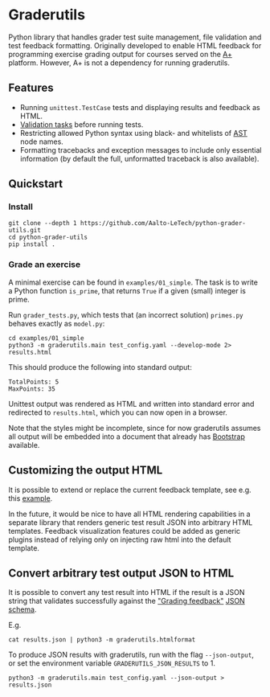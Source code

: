 # Graderutils

Python library that handles grader test suite management, file validation and test feedback formatting.
Originally developed to enable HTML feedback for programming exercise grading output for courses served on the [A+](https://github.com/Aalto-LeTech/a-plus) platform.
However, A+ is not a dependency for running graderutils.

## Features

* Running `unittest.TestCase` tests and displaying results and feedback as HTML.
* [Validation tasks](graderutils#validation-tasks) before running tests.
* Restricting allowed Python syntax using black- and whitelists of [AST](https://docs.python.org/3/library/ast.html) node names.
* Formatting tracebacks and exception messages to include only essential information (by default the full, unformatted traceback is also available).

## Quickstart

### Install

```
git clone --depth 1 https://github.com/Aalto-LeTech/python-grader-utils.git
cd python-grader-utils
pip install .
```

### Grade an exercise

A minimal exercise can be found in `examples/01_simple`.
The task is to write a Python function `is_prime`, that returns `True` if a given (small) integer is prime.

Run `grader_tests.py`, which tests that (an incorrect solution) `primes.py` behaves exactly as `model.py`:
```
cd examples/01_simple
python3 -m graderutils.main test_config.yaml --develop-mode 2> results.html
```
This should produce the following into standard output:
```
TotalPoints: 5
MaxPoints: 35
```
Unittest output was rendered as HTML and written into standard error and redirected to `results.html`, which you can now open in a browser.

Note that the styles might be incomplete, since for now graderutils assumes all output will be embedded into a document that already has [Bootstrap](https://getbootstrap.com/) available.

## Customizing the output HTML

It is possible to extend or replace the current feedback template, see e.g. this [example](examples/02_template_extension).

In the future, it would be nice to have all HTML rendering capabilities in a separate library that renders generic test result JSON into arbitrary HTML templates.
Feedback visualization features could be added as generic plugins instead of relying only on injecting raw html into the default template.

## Convert arbitrary test output JSON to HTML

It is possible to convert any test result into HTML if the result is a JSON string that validates successfully against the ["Grading feedback"](schemas/grading_feedback.schema.json) [JSON schema](http://json-schema.org/).

E.g.
```
cat results.json | python3 -m graderutils.htmlformat
```

To produce JSON results with graderutils, run with the flag `--json-output`, or set the environment variable `GRADERUTILS_JSON_RESULTS` to 1.
```
python3 -m graderutils.main test_config.yaml --json-output > results.json
```

